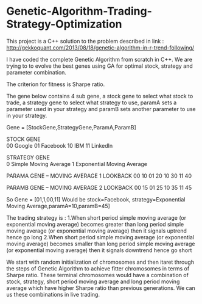 # Genetic-Algorithm-Trading-Strategy-Optimization
This project is a C++ solution to the problem described in link :
http://gekkoquant.com/2013/08/18/genetic-algorithm-in-r-trend-following/

I have coded the complete Genetic Algorithm from scratch in C++. We are trying to to evolve the best genes using GA for optimal stock, strategy and parameter combination.

The criterion for fitness is Sharpe ratio.

The gene below contains 4 sub gene, a stock gene to select what stock to trade, a strategy gene to select what strategy to use, paramA sets a parameter used in your strategy and paramB sets another parameter to use in your strategy.

Gene = [StockGene,StrategyGene,ParamA,ParamB]

STOCK GENE	
00	Google
01	Facebook
10	IBM
11	LinkedIn

STRATEGY GENE	
0	Simple Moving Average
1	Exponential Moving Average

PARAMA GENE – MOVING AVERAGE 1 LOOKBACK	
00	10
01	20
10	30
11	40

PARAMB GENE – MOVING AVERAGE 2 LOOKBACK	
00	15
01	25
10	35
11	45

So Gene = [01,1,00,11]
Would be stock=Facebook, strategy=Exponential Moving Average,paramA=10,paramB=45]

The trading strategy is : 
1.When short period simple moving average (or exponential moving average) becomes greater than long period simple moving average (or exponential moving average) then it signals uptrend hence go long
2.When short period simple moving average (or exponential moving average) becomes smaller than long period simple moving average (or exponential moving average) then it signals downtrend hence go short

We start with random initialization of chromosomes and then itaret through the steps of Genetic Algorithm to achieve fitter chromosomes in terms of Sharpe ratio. These terminal chromosomes would have a combination of stock, strategy, short period moving average and long period moving average which have higher Sharpe ratio than previous generations. We can us these combinations in live trading.
